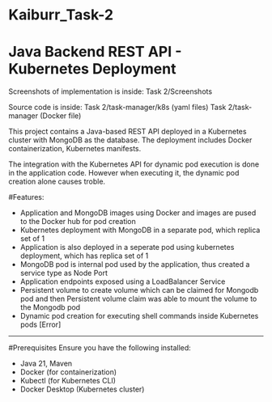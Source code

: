 # Kaiburr_Task-2

# Java Backend REST API - Kubernetes Deployment

Screenshots of implementation is inside: Task 2/Screenshots

Source code is inside: Task 2/task-manager/k8s  (yaml files)
                       Task 2/task-manager      (Docker file)

This project contains a Java-based REST API deployed in a Kubernetes cluster with MongoDB as the database. The deployment includes Docker containerization, Kubernetes manifests. 

The integration with the Kubernetes API for dynamic pod execution is done in the application code. However when executing it, the dynamic pod creation alone causes troble.

#Features:
- Application and MongoDB images using Docker and images are pused to the Docker hub for pod creation
- Kubernetes deployment with MongoDB in a separate pod, which replica set of 1
- Application is also deployed in a seperate pod using kubernetes deployment, which has replica set of 1
- MongoDB pod is internal pod used by the application, thus created a service type as Node Port
- Application endpoints exposed using a LoadBalancer Service
- Persistent volume to create volume which can be claimed for Mongodb pod and then Persistent volume claim was able to mount the volume to the Mongodb pod
- Dynamic pod creation for executing shell commands inside Kubernetes pods [Error] 

---

#Prerequisites
Ensure you have the following installed:
- Java 21, Maven
- Docker (for containerization)
- Kubectl (for Kubernetes CLI)
- Docker Desktop (Kubernetes cluster)


